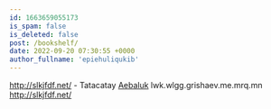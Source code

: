 ```yaml
---
id: 1663659055173
is_spam: false
is_deleted: false
post: /bookshelf/
date: 2022-09-20 07:30:55 +0000
author_fullname: 'epiehuliqukib'
---
```


http://slkjfdf.net/ - Tatacatay <a href="http://slkjfdf.net/">Aebaluk</a> lwk.wlgg.grishaev.me.mrq.mn http://slkjfdf.net/
